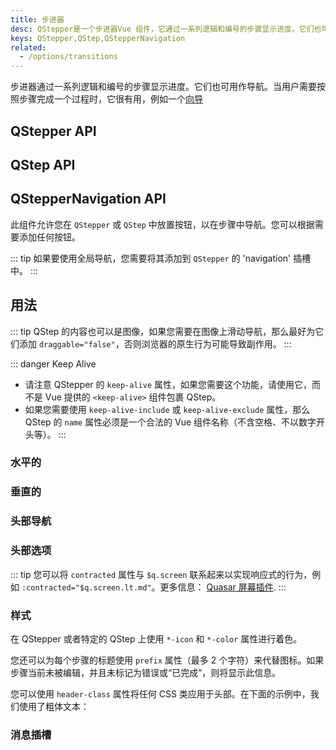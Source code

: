 ```yaml
---
title: 步进器
desc: QStepper是一个步进器Vue 组件，它通过一系列逻辑和编号的步骤显示进度。它们也可用作导航。当用户需要按照步骤完成一个过程时，它很有用，例如一个向导。
keys: QStepper,QStep,QStepperNavigation
related:
  - /options/transitions
---
```


步进器通过一系列逻辑和编号的步骤显示进度。它们也可用作导航。当用户需要按照步骤完成一个过程时，它很有用，例如一个[向导](https://en.wikipedia.org/wiki/Wizard_(software))


## QStepper API

<doc-api file="QStepper" />

## QStep API

<doc-api file="QStep" />

## QStepperNavigation API

此组件允许您在 `QStepper` 或 `QStep` 中放置按钮，以在步骤中导航。您可以根据需要添加任何按钮。

::: tip
如果要使用全局导航，您需要将其添加到 `QStepper` 的 'navigation' 插槽中。
:::

<doc-api file="QStepperNavigation" />

## 用法

::: tip
QStep 的内容也可以是图像，如果您需要在图像上滑动导航，那么最好为它们添加 `draggable="false"`，否则浏览器的原生行为可能导致副作用。
:::

::: danger Keep Alive
*  请注意 QStepper 的 `keep-alive` 属性，如果您需要这个功能，请使用它，而不是 Vue 提供的 `<keep-alive>` 组件包裹 QStep。
* 如果您需要使用 `keep-alive-include` 或 `keep-alive-exclude` 属性，那么 QStep 的 `name` 属性必须是一个合法的 Vue 组件名称（不含空格、不以数字开头等）。
:::

### 水平的

<doc-example title="水平的" file="QStepper/TypeHorizontal" />

### 垂直的

<doc-example title="垂直的" file="QStepper/TypeVertical" />

### 头部导航

<doc-example title="非线性头部导航" file="QStepper/NonLinearNavigation" />

<doc-example title="线性头部导航" file="QStepper/LinearNavigation" />

### 头部选项
<doc-example title="步骤错误信号" file="QStepper/StepError" />

<doc-example title="替代标签" file="QStepper/AlternativeLabels" />

::: tip
您可以将 `contracted` 属性与 `$q.screen` 联系起来以实现响应式的行为，例如 `:contracted="$q.screen.lt.md"`。更多信息： [Quasar 屏幕插件](/options/screen-plugin).
:::

<doc-example title="Contracted" file="QStepper/Contracted" />

### 样式

在 QStepper 或者特定的 QStep 上使用 `*-icon` 和 `*-color` 属性进行着色。

<doc-example title="着色" file="QStepper/Coloring" />

您还可以为每个步骤的标题使用 `prefix` 属性（最多 2 个字符）来代替图标。如果步骤当前未被编辑，并且未标记为错误或“已完成”，则将显示此信息。

<doc-example title="步骤前缀" file="QStepper/Prefix" />

<doc-example title="黑色模式" file="QStepper/Dark" />

您可以使用 `header-class` 属性将任何 CSS 类应用于头部。在下面的示例中，我们使用了粗体文本：

<doc-example title="Header Class" file="QStepper/HeaderClass" />

### 消息插槽

<doc-example title="消息插槽和固定高度的步骤" file="QStepper/MessageSlot" />
